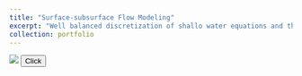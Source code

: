 ```yaml
---
title: "Surface-subsurface Flow Modeling"
excerpt: "Well balanced discretization of shallo water equations and their coupling with subsurface flow.<br/><img src='/images/SWExample.png' width='500' height='500'>"
collection: portfolio
---
```


<div class='wrapper'>
<section>
    <img id='gif-click' src='/images/Movie.gif' />
    <button id="click">Click</button>
  </section>
  </div>
